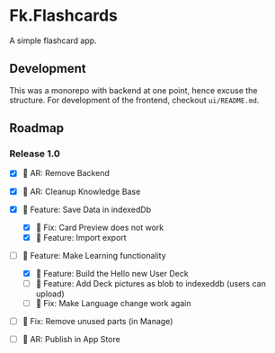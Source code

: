 # Fk.Flashcards
A simple flashcard app.

## Development
This was a monorepo with backend at one point, hence excuse the structure. For development of the frontend, checkout `ui/README.md`.

## Roadmap

### Release 1.0

- [x] 🚧 AR: Remove Backend
- [x] 🚧 AR: Cleanup Knowledge Base
- [x] 🚀 Feature: Save Data in indexedDb
  - [x] 🐛 Fix: Card Preview does not work
  - [x] 🚀 Feature: Import export
- [ ] 🚀 Feature: Make Learning functionality
  - [x] 🚀 Feature: Build the Hello new User Deck
  - [ ] 🚀 Feature: Add Deck pictures as blob to indexeddb (users can upload)
  - [ ] 🐛 Fix: Make Language change work again
- [ ] 🐛 Fix: Remove unused parts (in Manage)
- [ ] 🚧 AR: Publish in App Store

